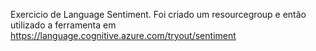 Exercicio de Language Sentiment.
Foi criado um resourcegroup e então utilizado a ferramenta em https://language.cognitive.azure.com/tryout/sentiment

